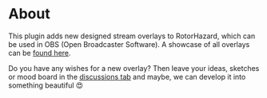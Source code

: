 <!-- ---
hide:
  - navigation
  - toc
--- -->

# About

This plugin adds new designed stream overlays to RotorHazard, which can be used in OBS (Open Broadcaster Software). A showcase of all overlays can be [found here](./stream_overlays/).

Do you have any wishes for a new overlay? Then leave your ideas, sketches or mood board in the [discussions tab](https://github.com/dutchdronesquad/rh-stream-overlays/discussions) and maybe, we can develop it into something beautiful 😍
